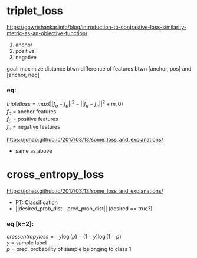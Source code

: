 
# triplet_loss 

https://gowrishankar.info/blog/introduction-to-contrastive-loss-similarity-metric-as-an-objective-function/
1. anchor
2. positive
3. negative

goal: maximize distance btwn difference of features btwn [anchor, pos] and [anchor, neg]  

### eq:  
$triplet loss = max(||f_a - f_p||^2 - ||f_a - f_n||^2 + m, 0)$  
$f_a$ = anchor features  
$f_p$ = positive features  
$f_n$ = negative features  

https://jdhao.github.io/2017/03/13/some_loss_and_explanations/
* same as above

# cross_entropy_loss
https://jdhao.github.io/2017/03/13/some_loss_and_explanations/
* PT: Classification
* ||desired_prob_dist - pred_prob_dist||  (desired == true?)
### eq [k=2]:  
$cross entropy loss = -y\log(p)-(1-y)\log(1-p)$    
$y$ = sample label  
$p$ = pred. probability of sample belonging to class 1  
